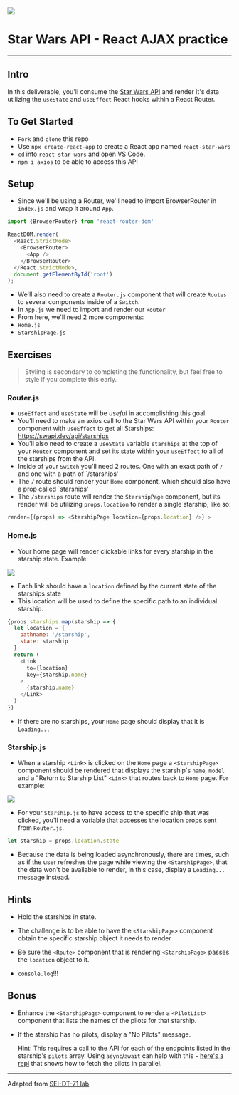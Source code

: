 <img src="https://i.imgur.com/go18uJE.jpg">

# Star Wars API - React AJAX practice

---

## Intro

In this deliverable, you'll consume the [Star Wars API](https://swapi.dev/) and render it's data utilizing the `useState` and `useEffect` React hooks within a React Router.

## To Get Started
- `Fork` and `clone` this repo
- Use `npx create-react-app` to create a React app named `react-star-wars`
- `cd` into `react-star-wars` and open VS Code.
- `npm i axios` to be able to access this API

## Setup
- Since we'll be using a Router, we'll need to import BrowserRouter in `index.js` and wrap it around `App`.
```js
import {BrowserRouter} from 'react-router-dom'

ReactDOM.render(
  <React.StrictMode>
    <BrowserRouter>
      <App />
    </BrowserRouter>
  </React.StrictMode>,
  document.getElementById('root')
);
```

- We'll also need to create a `Router.js` component that will create `Routes` to several components inside of a `Switch`.
- In `App.js` we need to import and render our `Router`
- From here, we'll need 2 more components:
- `Home.js`
- `StarshipPage.js`


## Exercises

> Styling is secondary to completing the functionality, but feel free to style if you complete this early.



### Router.js
- `useEffect` and `useState` will be _useful_ in accomplishing this goal.
- You'll need to make an axios call to the Star Wars API within your `Router` component with `useEffect` to get all Starships: https://swapi.dev/api/starships
- You'll also need to create a `useState` variable `starships` at the top of your `Router` component and set its state within your `useEffect` to all of the starships from the API.
- Inside of your `Switch` you'll need 2 routes. One with an exact path of `/` and one with a path of `/starships'
- The `/` route should render your `Home` component, which should also have a prop called `starships'
- The `/starships` route will render the `StarshipPage` component, but its render will be utilizing `props.location` to render a single starship, like so:
```js
render={(props) => <StarshipPage location={props.location} />} >
```

### Home.js
- Your home page will render clickable links for every starship in the starship state. Example:

<img src="https://i.imgur.com/VERV0nk.png">

- Each link should have a `location` defined by the current state of the starships state
- This location will be used to define the specific path to an individual starship.
```js
{props.starships.map(starship => {
  let location = {
    pathname: '/starship',
    state: starship
  }
  return (
    <Link
      to={location}
      key={starship.name}
    >
      {starship.name}
    </Link>
  )
})
```
- If there are no starships, your `Home` page should display that it is `Loading...`

### Starship.js
- When a starship `<Link>` is clicked on the `Home` page a `<StarshipPage>` component should be rendered that displays the starship's `name`, `model` and a "Return to Starship List" `<Link>` that routes back to `Home` page. For example:

<img src="https://i.imgur.com/IjRwsHk.png">

- For your `Starship.js` to have access to the specific ship that was clicked, you'll need a variable that accesses the location props sent from `Router.js`.
```js
let starship = props.location.state
```
- Because the data is being loaded asynchronously, there are times, such as if the user refreshes the page while viewing the `<StarshipPage>`, that the data won't be available to render, in this case, display a `Loading...` message instead.

## Hints

- Hold the starships in state.

- The challenge is to be able to have the `<StarshipPage>` component obtain the specific starship object it needs to render

- Be sure the `<Route>` component that is rendering `<StarshipPage>` passes the `location` object to it.

- `console.log`!!!


## Bonus

- Enhance the `<StarshipPage>` component to render a `<PilotList>` component that lists the names of the pilots for that starship.

- If the starship has no pilots, display a "No Pilots" message.

	Hint: This requires a call to the API for each of the endpoints listed in the starship's `pilots` array. Using `async`/`await` can help with this - [here's a repl](https://repl.it/@jim_clark/Multiple-AJAX-Calls) that shows how to fetch the pilots in parallel.

---

Adapted from [SEI-DT-71 lab](https://git.generalassemb.ly/SEI/dt-71/blob/master/units/4_mern_stack/w11/d3/03-react-ajax-lab/react-ajax-lab.md)
